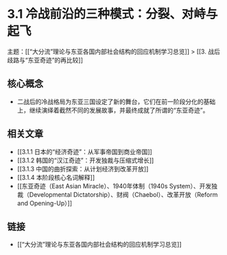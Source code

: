 # 3.1 冷战前沿的三种模式：分裂、对峙与起飞

主题：[[“大分流”理论与东亚各国内部社会结构的回应机制学习总览]] > [[3. 战后歧路与“东亚奇迹”的再比较]]

## 核心概念

- 二战后的冷战格局为东亚三国设定了新的舞台，它们在前一阶段分化的基础上，继续演绎着截然不同的发展故事，并最终成就了所谓的“东亚奇迹”。

## 相关文章

- [[3.1.1 日本的“经济奇迹”：从军事帝国到商业帝国]]
- [[3.1.2 韩国的“汉江奇迹”：开发独裁与压缩式增长]]
- [[3.1.3 中国的曲折探索：从计划经济到改革开放]]
- [[3.1.4 本阶段核心名词解释]]
- [[东亚奇迹（East Asian Miracle）、1940年体制（1940s System）、开发独裁（Developmental Dictatorship）、财阀（Chaebol）、改革开放（Reform and Opening-Up）]]

## 链接

- [[“大分流”理论与东亚各国内部社会结构的回应机制学习总览]]
